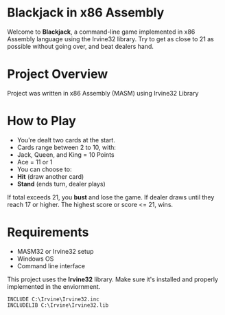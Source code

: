 # Blackjack in x86 Assembly

Welcome to **Blackjack**, a command-line game implemented in x86 Assembly language using the Irvine32 library.
Try to get as close to 21 as possible without going over, and beat dealers hand.

# **Project Overview**
Project was written in x86 Assembly (MASM) using Irvine32 Library

# **How to Play**
- You're dealt two cards at the start.
-    Cards range between 2 to 10, with:
-    Jack, Queen, and King = 10 Points
-    Ace = 11 or 1
- You can choose to:
-    **Hit** (draw another card)
-    **Stand** (ends turn, dealer plays)

If total exceeds 21, you **bust** and lose the game.
If dealer draws until they reach 17 or higher.
The highest score or score <= 21, wins.

# **Requirements**
- MASM32 or Irvine32 setup
- Windows OS
- Command line interface

This project uses the **Irvine32** library. Make sure it's installed and properly implemented in the enviornment.

```assembly
INCLUDE C:\Irvine\Irvine32.inc
INCLUDELIB C:\Irvine\Irvine32.lib


